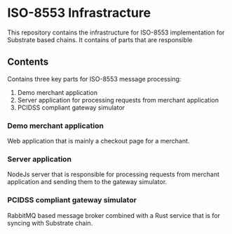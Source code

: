 # ISO-8553 Infrastracture

This repository contains the infrastructure for ISO-8553 implementation for Substrate based chains. It contains of parts that are responsible 

## Contents

Contains three key parts for ISO-8553 message processing:

1. Demo merchant application
2. Server application for processing requests from merchant application
3. PCIDSS compliant gateway simulator

### Demo merchant application

Web application that is mainly a checkout page for a merchant.

### Server application

NodeJs server that is responsible for processing requests from merchant application and sending them to the gateway simulator.

### PCIDSS compliant gateway simulator

RabbitMQ based message broker combined with a Rust service that is for syncing with Substrate chain.
